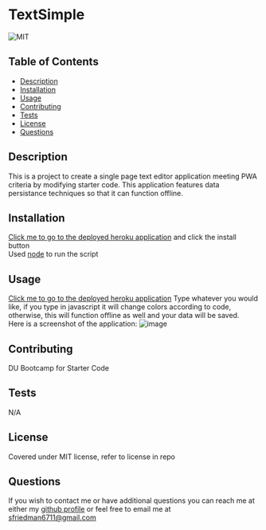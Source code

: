 # TextSimple
![MIT](https://img.shields.io/badge/license-MIT-green)
## Table of Contents
- [Description](#description)
- [Installation](#installation)
- [Usage](#usage)
- [Contributing](#contributing)
- [Tests](#tests)
- [License](#license)
- [Questions](#questions)
## Description
This is a project to create a single page text editor application meeting PWA criteria by modifying starter code. This application features data persistance techniques so that it can function offline.
## Installation
[Click me to go to the deployed heroku application](https://serene-cove-38780.herokuapp.com/) and click the install button <br>
Used [node](https://nodejs.org/en/) to run the script
## Usage
[Click me to go to the deployed heroku application](https://serene-cove-38780.herokuapp.com/) Type whatever you would like, if you type in javascript it will change colors according to code, otherwise, this will function offline as well and your data will be saved. <br>
Here is a screenshot of the application: 
![image](https://user-images.githubusercontent.com/123116188/230743384-c13f24de-ef0e-456d-90c3-6e0ce2779117.png)
## Contributing
DU Bootcamp for Starter Code
## Tests
N/A
## License
Covered under MIT license, refer to license in repo
## Questions
If you wish to contact me or have additional questions you can reach me at either my [github profile](https://github.com/reverofsuturb) or feel free to email me at [sfriedman6711@gmail.com](mailto:sfriedman6711@gmail.com)


